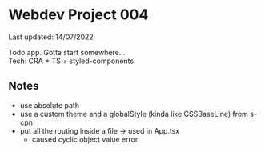 # Webdev Project 004

Last updated: 14/07/2022

Todo app. Gotta start somewhere...  
Tech: CRA + TS + styled-components

## Notes

- use absolute path
- use a custom theme and a globalStyle (kinda like CSSBaseLine) from s-cpn
- put all the routing inside a file -> used in App.tsx
  - caused cyclic object value error
